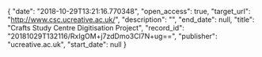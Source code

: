 {
  "date": "2018-10-29T13:21:16.770348", 
  "open_access": true, 
  "target_url": "http://www.csc.ucreative.ac.uk/", 
  "description": "", 
  "end_date": null, 
  "title": "Crafts Study Centre Digitisation Project", 
  "record_id": "20181029T132116/RxIgOM+j7zdDmo3Cl7N+ug==", 
  "publisher": "ucreative.ac.uk", 
  "start_date": null
}

